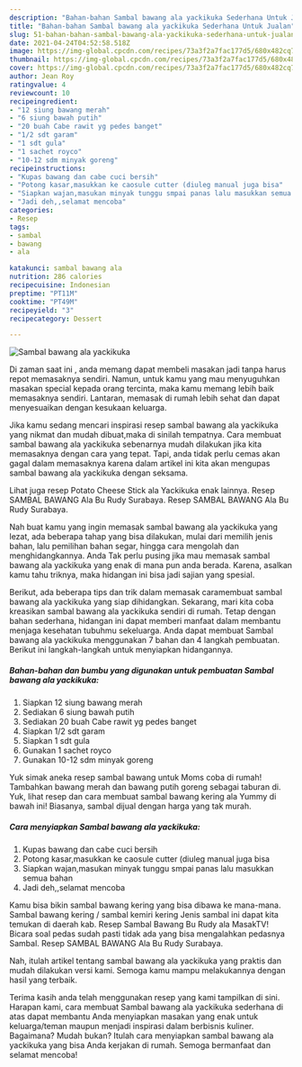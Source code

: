 ```yaml
---
description: "Bahan-bahan Sambal bawang ala yackikuka Sederhana Untuk Jualan"
title: "Bahan-bahan Sambal bawang ala yackikuka Sederhana Untuk Jualan"
slug: 51-bahan-bahan-sambal-bawang-ala-yackikuka-sederhana-untuk-jualan
date: 2021-04-24T04:52:58.518Z
image: https://img-global.cpcdn.com/recipes/73a3f2a7fac177d5/680x482cq70/sambal-bawang-ala-yackikuka-foto-resep-utama.jpg
thumbnail: https://img-global.cpcdn.com/recipes/73a3f2a7fac177d5/680x482cq70/sambal-bawang-ala-yackikuka-foto-resep-utama.jpg
cover: https://img-global.cpcdn.com/recipes/73a3f2a7fac177d5/680x482cq70/sambal-bawang-ala-yackikuka-foto-resep-utama.jpg
author: Jean Roy
ratingvalue: 4
reviewcount: 10
recipeingredient:
- "12 siung bawang merah"
- "6 siung bawah putih"
- "20 buah Cabe rawit yg pedes banget"
- "1/2 sdt garam"
- "1 sdt gula"
- "1 sachet royco"
- "10-12 sdm minyak goreng"
recipeinstructions:
- "Kupas bawang dan cabe cuci bersih"
- "Potong kasar,masukkan ke caosule cutter (diuleg manual juga bisa"
- "Siapkan wajan,masukan minyak tunggu smpai panas lalu masukkan semua bahan"
- "Jadi deh,,selamat mencoba"
categories:
- Resep
tags:
- sambal
- bawang
- ala

katakunci: sambal bawang ala 
nutrition: 286 calories
recipecuisine: Indonesian
preptime: "PT11M"
cooktime: "PT49M"
recipeyield: "3"
recipecategory: Dessert

---
```



![Sambal bawang ala yackikuka](https://img-global.cpcdn.com/recipes/73a3f2a7fac177d5/680x482cq70/sambal-bawang-ala-yackikuka-foto-resep-utama.jpg)

Di zaman  saat ini , anda memang dapat membeli masakan jadi tanpa harus repot memasaknya sendiri. Namun, untuk kamu yang mau menyuguhkan masakan special kepada orang tercinta, maka kamu memang lebih baik memasaknya sendiri. Lantaran, memasak di rumah lebih sehat dan dapat menyesuaikan dengan kesukaan keluarga.

Jika kamu sedang mencari inspirasi resep sambal bawang ala yackikuka yang nikmat dan mudah dibuat,maka di sinilah tempatnya. Cara membuat sambal bawang ala yackikuka  sebenarnya mudah dilakukan jika kita memasaknya dengan cara yang tepat. Tapi, anda tidak perlu cemas akan gagal dalam memasaknya 
karena dalam artikel ini kita akan mengupas sambal bawang ala yackikuka dengan seksama.  

Lihat juga resep Potato Cheese Stick ala Yackikuka enak lainnya. Resep SAMBAL BAWANG Ala Bu Rudy Surabaya. Resep SAMBAL BAWANG Ala Bu Rudy Surabaya.

Nah buat kamu yang ingin memasak sambal bawang ala yackikuka yang lezat, ada beberapa tahap yang bisa dilakukan, mulai dari memilih jenis bahan, lalu pemilihan bahan segar, hingga cara mengolah dan menghidangkannya. Anda Tak perlu pusing jika mau memasak sambal bawang ala yackikuka yang enak di mana pun anda berada. Karena, asalkan kamu  tahu triknya, maka hidangan ini bisa jadi sajian yang spesial.

Berikut, ada beberapa tips dan trik dalam memasak caramembuat sambal bawang ala yackikuka yang siap dihidangkan. Sekarang, mari kita coba kreasikan sambal bawang ala yackikuka sendiri di rumah. Tetap dengan bahan sederhana, hidangan ini dapat memberi manfaat dalam membantu menjaga kesehatan tubuhmu sekeluarga. Anda dapat membuat Sambal bawang ala yackikuka menggunakan 7 bahan dan 4 langkah pembuatan. Berikut ini langkah-langkah untuk menyiapkan hidangannya.

<!--inarticleads1-->

##### Bahan-bahan dan bumbu yang digunakan untuk pembuatan Sambal bawang ala yackikuka:

1. Siapkan 12 siung bawang merah
1. Sediakan 6 siung bawah putih
1. Sediakan 20 buah Cabe rawit yg pedes banget
1. Siapkan 1/2 sdt garam
1. Siapkan 1 sdt gula
1. Gunakan 1 sachet royco
1. Gunakan 10-12 sdm minyak goreng


Yuk simak aneka resep sambal bawang untuk Moms coba di rumah! Tambahkan bawang merah dan bawang putih goreng sebagai taburan di. Yuk, lihat resep dan cara membuat sambal bawang kering ala Yummy di bawah ini! Biasanya, sambal dijual dengan harga yang tak murah. 

<!--inarticleads2-->

##### Cara menyiapkan Sambal bawang ala yackikuka:

1. Kupas bawang dan cabe cuci bersih
1. Potong kasar,masukkan ke caosule cutter (diuleg manual juga bisa
1. Siapkan wajan,masukan minyak tunggu smpai panas lalu masukkan semua bahan
1. Jadi deh,,selamat mencoba


Kamu bisa bikin sambal bawang kering yang bisa dibawa ke mana-mana. Sambal bawang kering / sambal kemiri kering Jenis sambal ini dapat kita temukan di daerah kab. Resep Sambal Bawang Bu Rudy ala MasakTV! Bicara soal pedas sudah pasti tidak ada yang bisa mengalahkan pedasnya Sambal. Resep SAMBAL BAWANG Ala Bu Rudy Surabaya. 

Nah, itulah artikel tentang  sambal bawang ala yackikuka  yang praktis dan mudah dilakukan versi kami. Semoga kamu mampu melakukannya dengan hasil yang terbaik. 

Terima kasih anda telah menggunakan resep yang kami tampilkan di sini. Harapan kami, cara membuat  Sambal bawang ala yackikuka sederhana di atas dapat membantu Anda menyiapkan masakan yang enak untuk keluarga/teman maupun menjadi inspirasi dalam berbisnis kuliner. Bagaimana? Mudah bukan? Itulah cara menyiapkan sambal bawang ala yackikuka yang bisa Anda kerjakan di rumah. Semoga bermanfaat dan selamat mencoba!

